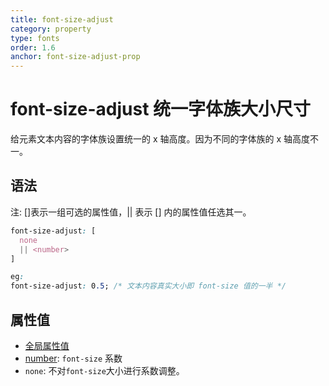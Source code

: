 ```yaml
---
title: font-size-adjust
category: property
type: fonts
order: 1.6
anchor: font-size-adjust-prop
---
```


# font-size-adjust 统一字体族大小尺寸

给元素文本内容的字体族设置统一的 x 轴高度。因为不同的字体族的 x 轴高度不一。

## 语法

注: []表示一组可选的属性值，|| 表示 [] 内的属性值任选其一。

```css
font-size-adjust: [
  none
  || <number>
]

eg:
font-size-adjust: 0.5; /* 文本内容真实大小即 font-size 值的一半 */
```

## 属性值

* [全局属性值](/front-end/CSS/values#anchor-值类型)
* [number](/front-end/CSS/values#anchor-值类型): `font-size` 系数
* `none`: 不对`font-size`大小进行系数调整。
